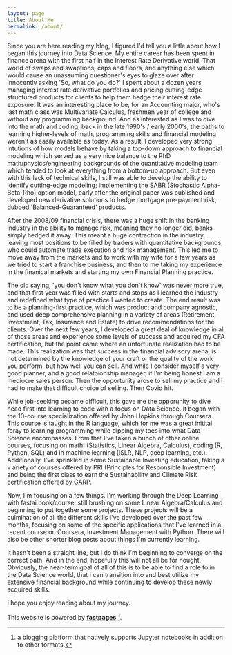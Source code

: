 ```yaml
---
layout: page
title: About Me
permalink: /about/
---
```


Since you are here reading my blog, I figured I'd tell you a little about how I began this journey into Data Science. My entire career has been spent in finance arena with 
the first half in the Interest Rate Derivative world.  That world of swaps and swaptions, caps and floors, and anything else which would cause an unassuming questioner's eyes 
to glaze over after innocently asking 'So, what do you do?'  I spent about a dozen years managing interest rate derivative portfolios and pricing cutting-edge 
structured products for clients to help them hedge their interest rate exposure.  It was an interesting place to be, for an Accounting major, who's last math class 
was Multivariate Calculus, freshmen year of college and without any programming background.  And as interested as I was to dive into the math and coding, back in the 
late 1990's / early 2000's, the paths to learning higher-levels of math, programming skills and financial modeling weren't as easily available as today.  As a result, 
I developed very strong intutions of how models behave by taking a top-down approach to financial modeling which served as a very nice balance to the PhD
math/physics/engineering backgrounds of the quantitative modeling team which tended to look at everything from a bottom-up approach.  But even with this lack of technical
skills, I still was able to develop the ability to identify cutting-edge modeling; implementing the SABR (Stochastic Alpha-Beta-Rho) option model, early after the original paper was published and developed new derivative solutions to hedge mortgage pre-payment risk, dubbed 'Balanced-Guaranteed' products.

After the 2008/09 financial crisis, there was a huge shift in the banking industry in the ability to manage risk, meaning they no longer did, banks simply hedged it away.
This meant a huge contraction in the industry, leaving most positions to be filled by traders with quantitative backgrounds, who could automate trade execution and risk
management.  This led me to move away from the markets and to work with my wife for a few years as we tried to start a franchise business, and then to me taking my 
experience in the finanical markets and starting my own Financial Planning practice.  

The old saying, 'you don't know what you don't know' was never more true, and that first year was filled with starts and stops as I learned the industry and redefined 
what type of practice I wanted to create.  The end result was to be a planning-first practice, which was product and company agnostic, and used deep comprehensive planning
in a variety of areas (Retirement, Investment, Tax, Insurance and Estate) to drive recommendations for the clients.  Over the next few years, I developed a 
great deal of knowledge in all of those areas and experience some levels of success and acquired my CFA certification, but the point came where an unfortunate 
realization had to be made.  This realization was that success in the financial advisory arena, is not determined by the knowledge of your craft or the quality of 
the work you perform, but how well you can sell.  And while I consider myself a very good planner, and a good relatoionship manager, if I'm being honest I am a 
mediocre sales person.  Then the opportunity arose to sell my practice and I had to make that difficult choice of selling.  Then Covid hit.

While job-seeking became difficult, this gave me the opporunity to dive head first into learning to code with a focus on Data Science.  It began with the 10-course 
specialization offered by John Hopkins through Coursera.  This course is taught in the R language, which for me was a great initital foray to learning programming while
dipping my toes into what Data Science encompasses.  From that I've taken a bunch of other online courses, focusing on math: (Statistics, Linear Algebra, Calculus), 
coding (R, Python, SQL) and in machine learning (ISLR, NLP, deep learning, etc.).  Additionally, I've sprinkled in some Sustainable Investing education, taking a v
ariety of courses offered by PRI (Principles for Responsible Investment) and being the first class to earn the Sustainability and Climate Risk certification offered by GARP. 

Now, I'm focusing on a few things.  I'm working through the Deep Learning with fastai book/course, still brushing on some Linear Algebra/Calculus and beginning to put
together some projects.  These projects will be a culmination of all the different skills I've developed over the past few months, focusing on some of the specific 
applications that I've learned in a recent course on Coursera, Investment Management with Python.  There will also be other shorter blog posts about things 
I'm currently learning.  

It hasn't been a straight line, but I do think I'm beginning to converge on the correct path.  And in the end, hopefully this will not all be for nought.  Obviously, the 
near-term goal of all of this is to be able to find a role to in the Data Science world, that I can transition into and best utilize my extensive financial background while
continuing to develop these newly acquired skills.

I hope you enjoy reading about my journey.







This website is powered by **[fastpages](https://github.com/fastai/fastpages)** [^1].



[^1]:a blogging platform that natively supports Jupyter notebooks in addition to other formats.
